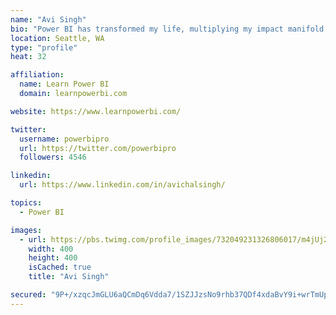 ```yaml
---
name: "Avi Singh"
bio: "Power BI has transformed my life, multiplying my impact manifold. Now I am on a mission to spread the word and share the knowledge"
location: Seattle, WA
type: "profile"
heat: 32

affiliation:
  name: Learn Power BI
  domain: learnpowerbi.com

website: https://www.learnpowerbi.com/

twitter:
  username: powerbipro
  url: https://twitter.com/powerbipro
  followers: 4546

linkedin:
  url: https://www.linkedin.com/in/avichalsingh/

topics:
  - Power BI

images:
  - url: https://pbs.twimg.com/profile_images/732049231326806017/m4jUj2Lu_400x400.jpg
    width: 400
    height: 400
    isCached: true
    title: "Avi Singh"

secured: "9P+/xzqcJmGLU6aQCmDq6Vdda7/1SZJJzsNo9rhb37QDf4xdaBvY9i+wrTmUpIhpGFFbLw27OPY3ZrCbNQ7O2cMcpAOKvX5vEQDsZbmdJWON+nKST2kt/8S60Pr5MmBc+vcv0XBOsn61t3ZCN4az4xtlad1SsL2w8K8/xK4o7yxWyRmCiQIMPOCaROMIIDnEK3mV5sfx+6mpcgN/jaTN8zmx4/dqqdzj9/pkKNsuOwhlOO+r43C4LGkWk2FUFHza5Y/Zynjmu2D5QAlNJC0e/aT6zzEcTusBhnYBqmvYmNfVZPLezTT2bi80sNnEgMo/9GDaasL0Zv0au9ed6SB4bOdCWyHs9M391n6wC/OGRrPHS4ZIha1crhGAZuE8ZVWAT4DMbfb5Qho5AnGCQbySF9q6TQtg3rk0oHGdgdTLgbg=;m1Rpq5APTDTT65Q1YZjbGw=="
---
```


